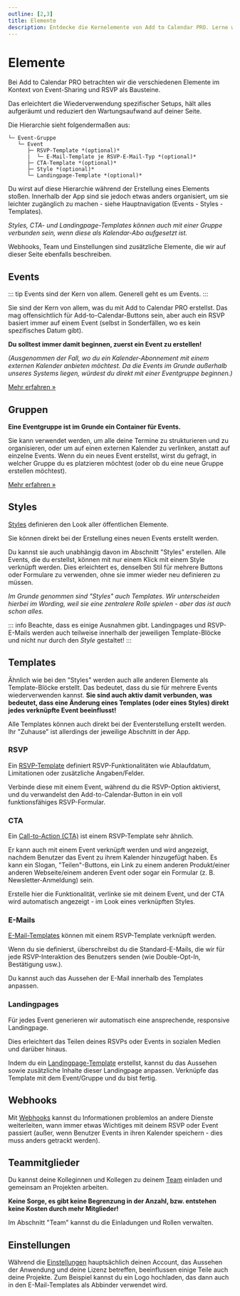 ```yaml
---
outline: [2,3]
title: Elemente
description: Entdecke die Kernelemente von Add to Calendar PRO. Lerne wie Bausteine für perfekte Event-Marketing und RSVP-Lösungen zusammenarbeiten.
---
```


# Elemente

Bei Add to Calendar PRO betrachten wir die verschiedenen Elemente im Kontext von Event-Sharing und RSVP als Bausteine.

Das erleichtert die Wiederverwendung spezifischer Setups, hält alles aufgeräumt und reduziert den Wartungsaufwand auf deiner Seite.

Die Hierarchie sieht folgendermaßen aus:

```
└─ Event-Gruppe
   └─ Event
      ├─ RSVP-Template *(optional)*
      |  └─ E-Mail-Template je RSVP-E-Mail-Typ *(optional)*
      ├─ CTA-Template *(optional)*
      ├─ Style *(optional)*
      └─ Landingpage-Template *(optional)*
```

Du wirst auf diese Hierarchie während der Erstellung eines Elements stoßen. Innerhalb der App sind sie jedoch etwas anders organisiert, um sie leichter zugänglich zu machen - siehe Hauptnavigation (Events - Styles - Templates).

*Styles, CTA- und Landingpage-Templates können auch mit einer Gruppe verbunden sein, wenn diese als Kalendar-Abo aufgesetzt ist.*

Webhooks, Team und Einstellungen sind zusätzliche Elemente, die wir auf dieser Seite ebenfalls beschreiben.

## Events

::: tip Events sind der Kern von allem.
Generell geht es um Events.
:::

Sie sind der Kern von allem, was du mit Add to Calendar PRO erstellst. Das mag offensichtlich für Add-to-Calendar-Buttons sein, aber auch ein RSVP basiert immer auf einem Event (selbst in Sonderfällen, wo es kein spezifisches Datum gibt).

**Du solltest immer damit beginnen, zuerst ein Event zu erstellen!**

*(Ausgenommen der Fall, wo du ein Kalender-Abonnement mit einem externen Kalender anbieten möchtest. Da die Events im Grunde außerhalb unseres Systems liegen, würdest du direkt mit einer Eventgruppe beginnen.)*

[Mehr erfahren &raquo;](/de/application-manual/groups-and-events#events)

## Gruppen

**Eine Eventgruppe ist im Grunde ein Container für Events.**

Sie kann verwendet werden, um alle deine Termine zu strukturieren und zu organisieren, oder um auf einen externen Kalender zu verlinken, anstatt auf einzelne Events. Wenn du ein neues Event erstellst, wirst du gefragt, in welcher Gruppe du es platzieren möchtest (oder ob du eine neue Gruppe erstellen möchtest).

[Mehr erfahren &raquo;](/de/application-manual/groups-and-events#groups)

## Styles

[Styles](/de/application-manual/styles-and-templates#styles) definieren den Look aller öffentlichen Elemente.

Sie können direkt bei der Erstellung eines neuen Events erstellt werden.

Du kannst sie auch unabhängig davon im Abschnitt "Styles" erstellen.
Alle Events, die du erstellst, können mit nur einem Klick mit einem Style verknüpft werden. Dies erleichtert es, denselben Stil für mehrere Buttons oder Formulare zu verwenden, ohne sie immer wieder neu definieren zu müssen.

*Im Grunde genommen sind "Styles" auch Templates. Wir unterscheiden hierbei im Wording, weil sie eine zentralere Rolle spielen - aber das ist auch schon alles.*

::: info Beachte, dass es einige Ausnahmen gibt.
Landingpages und RSVP-E-Mails werden auch teilweise innerhalb der jeweiligen Template-Blöcke und nicht nur durch den *Style* gestaltet!
:::

## Templates

Ähnlich wie bei den "Styles" werden auch alle anderen Elemente als Template-Blöcke erstellt.
Das bedeutet, dass du sie für mehrere Events wiederverwenden kannst. **Sie sind auch aktiv damit verbunden, was bedeutet, dass eine Änderung eines Templates (oder eines Styles) direkt jedes verknüpfte Event beeinflusst!**

Alle Templates können auch direkt bei der Eventerstellung erstellt werden. Ihr "Zuhause" ist allerdings der jeweilige Abschnitt in der App.

### RSVP

Ein [RSVP-Template](/de/application-manual/styles-and-templates#rsvp) definiert RSVP-Funktionalitäten wie Ablaufdatum, Limitationen oder zusätzliche Angaben/Felder.

Verbinde diese mit einem Event, während du die RSVP-Option aktivierst, und du verwandelst den Add-to-Calendar-Button in ein voll funktionsfähiges RSVP-Formular.

### CTA

Ein [Call-to-Action (CTA)](/de/application-manual/styles-and-templates#cta) ist einem RSVP-Template sehr ähnlich.

Er kann auch mit einem Event verknüpft werden und wird angezeigt, nachdem Benutzer das Event zu ihrem Kalender hinzugefügt haben. Es kann ein Slogan, "Teilen"-Buttons, ein Link zu einem anderen Produkt/einer anderen Webseite/einem anderen Event oder sogar ein Formular (z. B. Newsletter-Anmeldung) sein.

Erstelle hier die Funktionalität, verlinke sie mit deinem Event, und der CTA wird automatisch angezeigt - im Look eines verknüpften Styles.

### E-Mails

[E-Mail-Templates](/de/application-manual/styles-and-templates#emails) können mit einem RSVP-Template verknüpft werden.

Wenn du sie definierst, überschreibst du die Standard-E-Mails, die wir für jede RSVP-Interaktion des Benutzers senden (wie Double-Opt-In, Bestätigung usw.).

Du kannst auch das Aussehen der E-Mail innerhalb des Templates anpassen.

### Landingpages

Für jedes Event generieren wir automatisch eine ansprechende, responsive Landingpage.

Dies erleichtert das Teilen deines RSVPs oder Events in sozialen Medien und darüber hinaus.

Indem du ein [Landingpage-Template](/de/application-manual/styles-and-templates#landingpages) erstellst, kannst du das Aussehen sowie zusätzliche Inhalte dieser Landingpage anpassen.
Verknüpfe das Template mit dem Event/Gruppe und du bist fertig.

## Webhooks

Mit [Webhooks](/de/automation-integration/webhooks) kannst du Informationen problemlos an andere Dienste weiterleiten, wann immer etwas Wichtiges mit deinem RSVP oder Event passiert (außer, wenn Benutzer Events in ihren Kalender speichern - dies muss anders getrackt werden).

## Teammitglieder

Du kannst deine Kolleginnen und Kollegen zu deinem [Team](/de/application-manual/team) einladen und gemeinsam an Projekten arbeiten.

**Keine Sorge, es gibt keine Begrenzung in der Anzahl, bzw. entstehen keine Kosten durch mehr Mitglieder!**

Im Abschnitt "Team" kannst du die Einladungen und Rollen verwalten.

## Einstellungen

Während die [Einstellungen](/de/application-manual/settings) hauptsächlich deinen Account, das Aussehen der Anwendung und deine Lizenz betreffen, beeinflussen einige Teile auch deine Projekte. Zum Beispiel kannst du ein Logo hochladen, das dann auch in den E-Mail-Templates als Abbinder verwendet wird.
